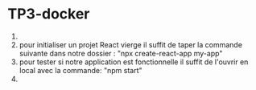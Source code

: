 # TP3-docker

1.
2. pour initialiser un projet React vierge il suffit de taper la commande suivante dans notre dossier :
"npx create-react-app my-app"
3. pour tester si notre application est fonctionnelle il suffit de l'ouvrir en local avec la commande:
"npm start"
4.
